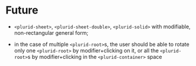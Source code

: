 <link rel="stylesheet" type="text/css" href="style.css">

# Future


+ `<plurid-sheet>`, `<plurid-sheet-double>`, `<plurid-solid>` with modifiable, non-rectangular general form;

+ in the case of multiple `<plurid-root>`s, the user should be able to rotate only one `<plurid-root>` by modifier+clicking on it, or all the `<plurid-root>`s by modifier+clicking in the `<plurid-container>` space